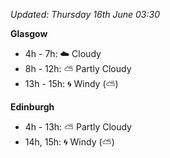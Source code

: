 *Updated: Thursday 16th June 03:30*

**Glasgow**

* 4h - 7h: :cloud: Cloudy
* 8h - 12h: :partly_sunny: Partly Cloudy
* 13h - 15h: :cyclone: Windy (:partly_sunny:)

**Edinburgh**

* 4h - 13h: :partly_sunny: Partly Cloudy
* 14h, 15h: :cyclone: Windy (:partly_sunny:)
